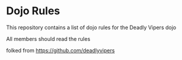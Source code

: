 Dojo Rules
==========

This repository contains a list of dojo rules for the Deadly Vipers dojo

All members should read the rules

folked from https://github.com/deadlyvipers

